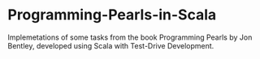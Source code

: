 # Programming-Pearls-in-Scala
Implemetations of some tasks from the book Programming Pearls by Jon Bentley, developed using Scala with Test-Drive Development.
